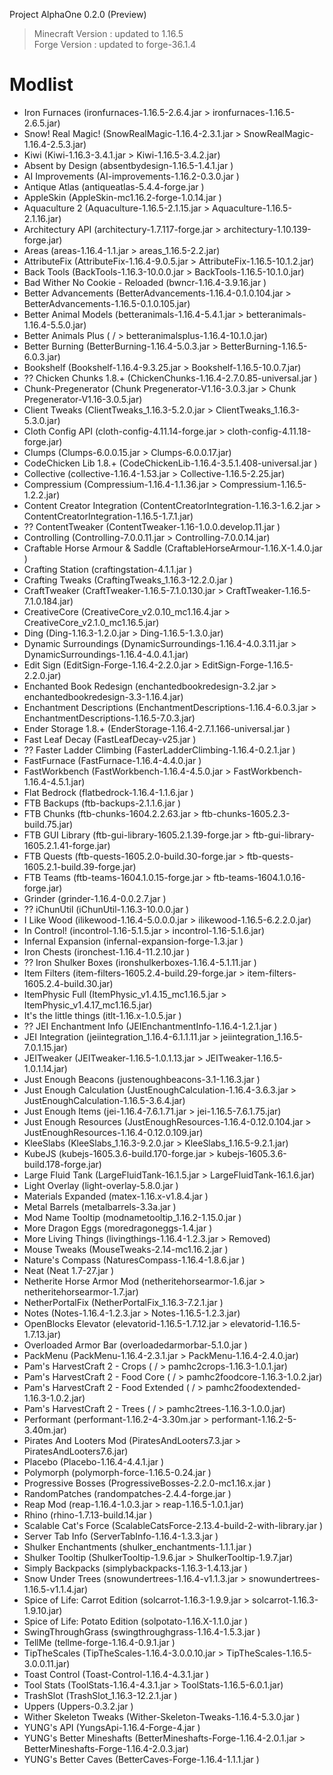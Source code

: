 Project AlphaOne 0.2.0 (Preview)

> Minecraft Version : updated to 1.16.5  
> Forge Version : updated to forge-36.1.4

# Modlist

- Iron Furnaces                         (ironfurnaces-1.16.5-2.6.4.jar                      > ironfurnaces-1.16.5-2.6.5.jar)
- Snow! Real Magic!                     (SnowRealMagic-1.16.4-2.3.1.jar                     > SnowRealMagic-1.16.4-2.5.3.jar)
- Kiwi                                  (Kiwi-1.16.3-3.4.1.jar                              > Kiwi-1.16.5-3.4.2.jar)
- Absent by Design                      (absentbydesign-1.16.5-1.4.1.jar                    )
- AI Improvements                       (AI-improvements-1.16.2-0.3.0.jar                   )
- Antique Atlas                         (antiqueatlas-5.4.4-forge.jar                       )
- AppleSkin                             (AppleSkin-mc1.16.2-forge-1.0.14.jar                )
- Aquaculture 2                         (Aquaculture-1.16.5-2.1.15.jar                      > Aquaculture-1.16.5-2.1.16.jar)
- Architectury API                      (architectury-1.7.117-forge.jar                     > architectury-1.10.139-forge.jar)
- Areas                                 (areas-1.16.4-1.1.jar                               > areas_1.16.5-2.2.jar)
- AttributeFix                          (AttributeFix-1.16.4-9.0.5.jar                      > AttributeFix-1.16.5-10.1.2.jar)
- Back Tools                            (BackTools-1.16.3-10.0.0.jar                        > BackTools-1.16.5-10.1.0.jar)
- Bad Wither No Cookie - Reloaded       (bwncr-1.16.4-3.9.16.jar                            )
- Better Advancements                   (BetterAdvancements-1.16.4-0.1.0.104.jar            > BetterAdvancements-1.16.5-0.1.0.105.jar)
- Better Animal Models                  (betteranimals-1.16.4-5.4.1.jar                     > betteranimals-1.16.4-5.5.0.jar)
- Better Animals Plus                   ( /                                                 > betteranimalsplus-1.16.4-10.1.0.jar)
- Better Burning                        (BetterBurning-1.16.4-5.0.3.jar                     > BetterBurning-1.16.5-6.0.3.jar)
- Bookshelf                             (Bookshelf-1.16.4-9.3.25.jar                        > Bookshelf-1.16.5-10.0.7.jar)
- ?? Chicken Chunks 1.8.+               (ChickenChunks-1.16.4-2.7.0.85-universal.jar        )
- Chunk-Pregenerator                    (Chunk Pregenerator-V1.16-3.0.3.jar                 > Chunk Pregenerator-V1.16-3.0.5.jar)
- Client Tweaks                         (ClientTweaks_1.16.3-5.2.0.jar                      > ClientTweaks_1.16.3-5.3.0.jar)
- Cloth Config API                      (cloth-config-4.11.14-forge.jar                     > cloth-config-4.11.18-forge.jar)
- Clumps                                (Clumps-6.0.0.15.jar                                > Clumps-6.0.0.17.jar)
- CodeChicken Lib 1.8.+                 (CodeChickenLib-1.16.4-3.5.1.408-universal.jar      )
- Collective                            (collective-1.16.4-1.53.jar                         > Collective-1.16.5-2.25.jar)
- Compressium                           (Compressium-1.16.4-1.1.36.jar                      > Compressium-1.16.5-1.2.2.jar)
- Content Creator Integration           (ContentCreatorIntegration-1.16.3-1.6.2.jar         > ContentCreatorIntegration-1.16.5-1.7.1.jar)
- ?? ContentTweaker                     (ContentTweaker-1.16-1.0.0.develop.11.jar           )
- Controlling                           (Controlling-7.0.0.11.jar                           > Controlling-7.0.0.14.jar)
- Craftable Horse Armour & Saddle       (CraftableHorseArmour-1.16.X-1.4.0.jar              )
- Crafting Station                      (craftingstation-4.1.1.jar                          )
- Crafting Tweaks                       (CraftingTweaks_1.16.3-12.2.0.jar                   )
- CraftTweaker                          (CraftTweaker-1.16.5-7.1.0.130.jar                  > CraftTweaker-1.16.5-7.1.0.184.jar)
- CreativeCore                          (CreativeCore_v2.0.10_mc1.16.4.jar                  > CreativeCore_v2.1.0_mc1.16.5.jar)
- Ding                                  (Ding-1.16.3-1.2.0.jar                              > Ding-1.16.5-1.3.0.jar)
- Dynamic Surroundings                  (DynamicSurroundings-1.16.4-4.0.3.11.jar            > DynamicSurroundings-1.16.4-4.0.4.1.jar)
- Edit Sign                             (EditSign-Forge-1.16.4-2.2.0.jar                    > EditSign-Forge-1.16.5-2.2.0.jar)
- Enchanted Book Redesign               (enchantedbookredesign-3.2.jar                      > enchantedbookredesign-3.3-1.16.4.jar)
- Enchantment Descriptions              (EnchantmentDescriptions-1.16.4-6.0.3.jar           > EnchantmentDescriptions-1.16.5-7.0.3.jar)
- Ender Storage 1.8.+                   (EnderStorage-1.16.4-2.7.1.166-universal.jar        )
- Fast Leaf Decay                       (FastLeafDecay-v25.jar                              )
- ?? Faster Ladder Climbing             (FasterLadderClimbing-1.16.4-0.2.1.jar              )
- FastFurnace                           (FastFurnace-1.16.4-4.4.0.jar                       )
- FastWorkbench                         (FastWorkbench-1.16.4-4.5.0.jar                     > FastWorkbench-1.16.4-4.5.1.jar)
- Flat Bedrock                          (flatbedrock-1.16.4-1.1.6.jar                       )
- FTB Backups                           (ftb-backups-2.1.1.6.jar                            )
- FTB Chunks                            (ftb-chunks-1604.2.2.63.jar                         > ftb-chunks-1605.2.3-build.75.jar)
- FTB GUI Library                       (ftb-gui-library-1605.2.1.39-forge.jar              > ftb-gui-library-1605.2.1.41-forge.jar)
- FTB Quests                            (ftb-quests-1605.2.0-build.30-forge.jar             > ftb-quests-1605.2.1-build.39-forge.jar)
- FTB Teams                             (ftb-teams-1604.1.0.15-forge.jar                    > ftb-teams-1604.1.0.16-forge.jar)
- Grinder                               (grinder-1.16.4-0.0.2.7.jar                         )
- ?? iChunUtil                          (iChunUtil-1.16.3-10.0.0.jar                        )
- I Like Wood                           (ilikewood-1.16.4-5.0.0.0.jar                       > ilikewood-1.16.5-6.2.2.0.jar)
- In Control!                           (incontrol-1.16-5.1.5.jar                           > incontrol-1.16-5.1.6.jar)
- Infernal Expansion                    (infernal-expansion-forge-1.3.jar                   )
- Iron Chests                           (ironchest-1.16.4-11.2.10.jar                       )
- ?? Iron Shulker Boxes                 (ironshulkerboxes-1.16.4-5.1.11.jar                 )
- Item Filters                          (item-filters-1605.2.4-build.29-forge.jar           > item-filters-1605.2.4-build.30.jar)
- ItemPhysic Full                       (ItemPhysic_v1.4.15_mc1.16.5.jar                    > ItemPhysic_v1.4.17_mc1.16.5.jar)
- It's the little things                (itlt-1.16.x-1.0.5.jar                              )
- ?? JEI Enchantment Info               (JEIEnchantmentInfo-1.16.4-1.2.1.jar                )
- JEI Integration                       (jeiintegration_1.16.4-6.1.1.11.jar                 > jeiintegration_1.16.5-7.0.1.15.jar)
- JEITweaker                            (JEITweaker-1.16.5-1.0.1.13.jar                     > JEITweaker-1.16.5-1.0.1.14.jar)
- Just Enough Beacons                   (justenoughbeacons-3.1-1.16.3.jar                   )
- Just Enough Calculation               (JustEnoughCalculation-1.16.4-3.6.3.jar             > JustEnoughCalculation-1.16.5-3.6.4.jar)
- Just Enough Items                     (jei-1.16.4-7.6.1.71.jar                            > jei-1.16.5-7.6.1.75.jar)
- Just Enough Resources                 (JustEnoughResources-1.16.4-0.12.0.104.jar          > JustEnoughResources-1.16.4-0.12.0.109.jar)
- KleeSlabs                             (KleeSlabs_1.16.3-9.2.0.jar                         > KleeSlabs_1.16.5-9.2.1.jar)
- KubeJS                                (kubejs-1605.3.6-build.170-forge.jar                > kubejs-1605.3.6-build.178-forge.jar)
- Large Fluid Tank                      (LargeFluidTank-16.1.5.jar                          > LargeFluidTank-16.1.6.jar)
- Light Overlay                         (light-overlay-5.8.0.jar                            )
- Materials Expanded                    (matex-1.16.x-v1.8.4.jar                            )
- Metal Barrels                         (metalbarrels-3.3a.jar                              )   
- Mod Name Tooltip                      (modnametooltip_1.16.2-1.15.0.jar                   )
- More Dragon Eggs                      (moredragoneggs-1.4.jar                             )
- More Living Things                    (livingthings-1.16.4-1.2.3.jar                      > Removed)
- Mouse Tweaks                          (MouseTweaks-2.14-mc1.16.2.jar                      )
- Nature's Compass                      (NaturesCompass-1.16.4-1.8.6.jar                    )
- Neat                                  (Neat 1.7-27.jar                                    )
- Netherite Horse Armor Mod             (netheritehorsearmor-1.6.jar                        > netheritehorsearmor-1.7.jar)
- NetherPortalFix                       (NetherPortalFix_1.16.3-7.2.1.jar                   )
- Notes                                 (Notes-1.16.4-1.2.3.jar                             > Notes-1.16.5-1.2.3.jar)
- OpenBlocks Elevator                   (elevatorid-1.16.5-1.7.12.jar                       > elevatorid-1.16.5-1.7.13.jar)
- Overloaded Armor Bar                  (overloadedarmorbar-5.1.0.jar                       )
- PackMenu                              (PackMenu-1.16.4-2.3.1.jar                          > PackMenu-1.16.4-2.4.0.jar)
- Pam's HarvestCraft 2 - Crops          ( /                                                 > pamhc2crops-1.16.3-1.0.1.jar)
- Pam's HarvestCraft 2 - Food Core      ( /                                                 > pamhc2foodcore-1.16.3-1.0.2.jar)
- Pam's HarvestCraft 2 - Food Extended  ( /                                                 > pamhc2foodextended-1.16.3-1.0.2.jar)
- Pam's HarvestCraft 2 - Trees          ( /                                                 > pamhc2trees-1.16.3-1.0.0.jar)
- Performant                            (performant-1.16.2-4-3.30m.jar                      > performant-1.16.2-5-3.40m.jar)
- Pirates And Looters Mod               (PiratesAndLooters7.3.jar                           > PiratesAndLooters7.6.jar)
- Placebo                               (Placebo-1.16.4-4.4.1.jar                           )
- Polymorph                             (polymorph-force-1.16.5-0.24.jar                    )
- Progressive Bosses                    (ProgressiveBosses-2.2.0-mc1.16.x.jar               )
- RandomPatches                         (randompatches-2.4.4-forge.jar                      )
- Reap Mod                              (reap-1.16.4-1.0.3.jar                              > reap-1.16.5-1.0.1.jar)
- Rhino                                 (rhino-1.7.13-build.14.jar                          )
- Scalable Cat's Force                  (ScalableCatsForce-2.13.4-build-2-with-library.jar  )
- Server Tab Info                       (ServerTabInfo-1.16.4-1.3.3.jar                     )
- Shulker Enchantments                  (shulker_enchantments-1.1.1.jar                     )
- Shulker Tooltip                       (ShulkerTooltip-1.9.6.jar                           > ShulkerTooltip-1.9.7.jar)
- Simply Backpacks                      (simplybackpacks-1.16.3-1.4.13.jar                  )
- Snow Under Trees                      (snowundertrees-1.16.4-v1.1.3.jar                   > snowundertrees-1.16.5-v1.1.4.jar)
- Spice of Life: Carrot Edition         (solcarrot-1.16.3-1.9.9.jar                         > solcarrot-1.16.3-1.9.10.jar)
- Spice of Life: Potato Edition         (solpotato-1.16.X-1.1.0.jar                         )
- SwingThroughGrass                     (swingthroughgrass-1.16.4-1.5.3.jar                 )
- TellMe                                (tellme-forge-1.16.4-0.9.1.jar                      )
- TipTheScales                          (TipTheScales-1.16.4-3.0.0.10.jar                   > TipTheScales-1.16.5-3.0.0.11.jar)
- Toast Control                         (Toast-Control-1.16.4-4.3.1.jar                     )
- Tool Stats                            (ToolStats-1.16.4-4.3.1.jar                         > ToolStats-1.16.5-6.0.1.jar)
- TrashSlot                             (TrashSlot_1.16.3-12.2.1.jar                        )
- Uppers                                (Uppers-0.3.2.jar                                   )
- Wither Skeleton Tweaks                (Wither-Skeleton-Tweaks-1.16.4-5.3.0.jar            )
- YUNG's API                            (YungsApi-1.16.4-Forge-4.jar                        )
- YUNG's Better Mineshafts              (BetterMineshafts-Forge-1.16.4-2.0.1.jar            > BetterMineshafts-Forge-1.16.4-2.0.3.jar)
- YUNG's Better Caves                   (BetterCaves-Forge-1.16.4-1.1.1.jar                 )